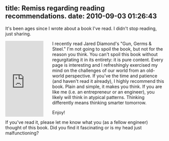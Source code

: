 title: Remiss regarding reading recommendations.
date: 2010-09-03 01:26:43
---

<p>It's been ages since I wrote about a book I've read.  I didn't stop reading, just sharing.</p>  <iframe src="http://rcm.amazon.com/e/cm?lt1=_blank&bc1=000000&IS2=1&bg1=FFFFFF&fc1=000000&lc1=0000FF&t=lethargy-20&o=1&p=8&l=as1&m=amazon&f=ifr&md=10FE9736YVPPT7A0FBG2&asins=B000PHOY0A" style="float:left; width:120px;height:240px; margin-right:2em;" scrolling="no" marginwidth="0" marginheight="0" frameborder="0"></iframe>  <p>I recently read Jared Diamond's "Gun, Germs &amp; Steel."  I'm not going to spoil the book, but not for the reason you think.  You can't spoil this book without regurgitating it in its entirety: it is pure content.  Every page is interesting and I refreshingly exercised my mind on the challenges of our world from an old-world perspective.  If you've the time and patience (and haven't read it already), I highly recommend this book.  Plain and simple, it makes you think.  If you are like me (i.e. an entrepreneur or an engineer), you likely will think in atypical patterns.  Thinking differently means thinking smarter tomorrow.</p>  <p>Enjoy!</p>  <p>If you've read it, please let me know what you (as a fellow engineer) thought of this book.  Did you find it fascinating or is my head just malfunctioning?</p> <br style="clear:left;"/>

